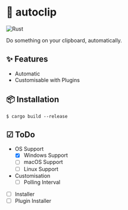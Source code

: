 # 📎 autoclip
![Rust](https://github.com/siketyan/autoclip/workflows/Rust/badge.svg)

Do something on your clipboard, automatically.

## ✨ Features
- Automatic
- Customisable with Plugins

## 📦 Installation
```
$ cargo build --release
```

## ☑ ToDo
- OS Support
    - [x] Windows Support
    - [ ] macOS Support
    - [ ] Linux Support
- Customisation
    - [ ] Polling Interval
- [ ] Installer
- [ ] Plugin Installer
